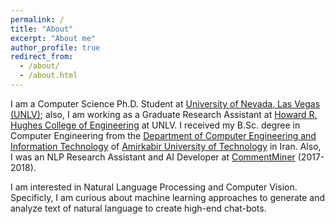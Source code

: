 ```yaml
---
permalink: /
title: "About"
excerpt: "About me"
author_profile: true
redirect_from: 
  - /about/
  - /about.html
---
```


I am a Computer Science Ph.D. Student at [University of Nevada, Las Vegas (UNLV)](https://www.unlv.edu); also, I am working as a Graduate Research Assistant at [Howard R. Hughes College of Engineering](https://www.unlv.edu/engineering) at UNLV. I received my B.Sc. degree in Computer Engineering from the [Department of Computer Engineering and Information Technology](http://ceit.aut.ac.ir/autcms/home.htm?depurl=computer-engineering&lang=en) of [Amirkabir University of Technology](http://aut.ac.ir/aut/) in Iran. Also, I was an NLP Research Assistant and AI Developer at [CommentMiner](http://www.commentminer.ir/) (2017-2018).

I am interested in Natural Language Processing and Computer Vision. Specificly, I am curious about machine learning approaches to generate and analyze text of natural language to create high-end chat-bots.
